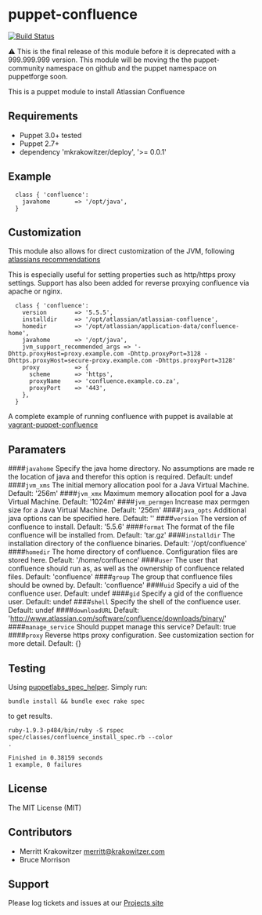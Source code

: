 puppet-confluence
=================
[![Build
Status](https://travis-ci.org/mkrakowitzer/puppet-confluence.svg)](https://travis-ci.org/mkrakowitzer/puppet-confluence)

:warning: This is the final release of this module before it is deprecated with a 999.999.999 version. This module will be moving the the puppet-community namespace on github and the puppet namespace on puppetforge soon.

This is a puppet module to install Atlassian Confluence

Requirements
------------
* Puppet 3.0+ tested 
* Puppet 2.7+
* dependency 'mkrakowitzer/deploy', '>= 0.0.1'

Example
-------
```puppet
  class { 'confluence':
    javahome       => '/opt/java',
  }
```

Customization
-------------
This module also allows for direct customization of the JVM, following [atlassians recommendations](https://confluence.atlassian.com/display/JIRA/Setting+Properties+and+Options+on+Startup)

This is especially useful for setting properties such as http/https proxy settings.
Support has also been added for reverse proxying confluence via apache or nginx.

```puppet
  class { 'confluence':
    version        => '5.5.5',
    installdir     => '/opt/atlassian/atlassian-confluence',
    homedir        => '/opt/atlassian/application-data/confluence-home',
    javahome       => '/opt/java',
    jvm_support_recommended_args => '-Dhttp.proxyHost=proxy.example.com -Dhttp.proxyPort=3128 -Dhttps.proxyHost=secure-proxy.example.com -Dhttps.proxyPort=3128'
    proxy          => {
      scheme       => 'https',
      proxyName    => 'confluence.example.co.za',
      proxyPort    => '443',
    },
  }
```

A complete example of running confluence with puppet is available at [vagrant-puppet-confluence](http://github.com/mkrakowitzer/vagrant-puppet-confluence)

Paramaters
----------
####`javahome`
Specify the java home directory. No assumptions are made re the location of java and therefor this option is required. Default: undef
####`jvm_xms`
The initial memory allocation pool for a Java Virtual Machine. Default: '256m'
####`jvm_xmx`
Maximum memory allocation pool for a Java Virtual Machine. Default: '1024m'
####`jvm_permgen`
Increase max permgen size for a Java Virtual Machine. Default: '256m'
####`java_opts`
Additional java options can be specified here. Default: ''
####`version`
The version of confluence to install. Default: '5.5.6'
####`format`
The format of the file confluence will be installed from. Default: 'tar.gz'
####`installdir`
The installation directory of the confluence binaries. Default: '/opt/confluence'
####`homedir`
The home directory of confluence. Configuration files are stored here. Default: '/home/confluence'
####`user`
The user that confluence should run as, as well as the ownership of confluence related files. Default: 'confluence'
####`group`
The group that confluence files should be owned by. Default: 'confluence'
####`uid`
Specify a uid of the confluence user. Default: undef
####`gid`
Specify a gid of the confluence user. Default: undef
####`shell`
Specify the shell of the confluence user. Default: undef
####`downloadURL`
Default: 'http://www.atlassian.com/software/confluence/downloads/binary/'
####`manage_service`
Should puppet manage this service? Default: true
####`proxy`
Reverse https proxy configuration. See customization section for more detail. Default: {}

Testing
-------
Using [puppetlabs_spec_helper](https://github.com/puppetlabs/puppetlabs_spec_helper). Simply run:

```
bundle install && bundle exec rake spec
```

to get results.

```
ruby-1.9.3-p484/bin/ruby -S rspec spec/classes/confluence_install_spec.rb --color
.

Finished in 0.38159 seconds
1 example, 0 failures
```
License
-------
The MIT License (MIT)

Contributors
------------
* Merritt Krakowitzer merritt@krakowitzer.com
* Bruce Morrison

Support
-------

Please log tickets and issues at our [Projects site](http://github.com/mkrakowitzer/puppet-confluence)
